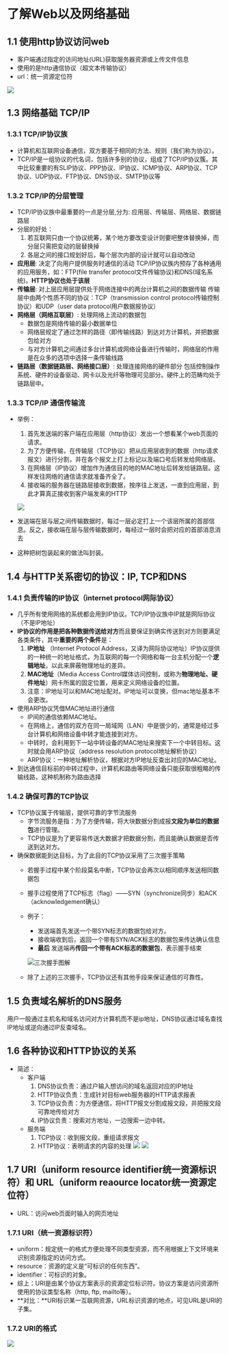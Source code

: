 # 了解Web以及网络基础

## 1.1 使用http协议访问web
 + 客户端通过指定的访问地址(URL)获取服务器资源或上传文件信息
 + 使用的是http通信协议（超文本传输协议）
 + url：统一资源定位符

 ![](assets/markdown-img-paste-20170805105851827.png)

## 1.3 网络基础 TCP/IP
### 1.3.1 TCP/IP协议族
  + 计算机和互联网设备通信，双方要基于相同的方法、规则（我们称为协议）。
  + TCP/IP是一组协议的代名词，包括许多别的协议，组成了TCP/IP协议簇。其中比较重要的有SLIP协议、PPP协议、IP协议、ICMP协议、ARP协议、TCP协议、UDP协议、FTP协议、DNS协议、SMTP协议等

### 1.3.2 TCP/IP的分层管理
  + TCP/IP协议族中最重要的一点是分层,分为: 应用层、传输层、网络层、数据链路层
  + 分层的好处：
    1. 若互联网只由一个协议统筹，某个地方要改变设计则要吧整体替换掉，而分层只需把变动的层替换掉
    2. 各层之间的接口规划好后，每个层次内部的设计就可以自动改动
  + **应用层**: 决定了向用户提供服务时通信的活动
 TCP/IP协议族内预存了各种通用的应用服务，如：FTP(file transfer protocol文件传输协议)和DNS(域名系统)。**HTTP协议也处于该层**
  + **传输层**: 对上层应用层提供处于网络连接中的两台计算机之间的数据传输
 传输层中由两个性质不同的协议：TCP（transmission control protocol传输控制协议）和UDP（user data protocol用户数据报协议）
  + **网络层（网络互联层）**: 处理网络上流动的数据包
    - 数据包是网络传输的最小数据单位
    - 网络层规定了通过怎样的路径（即传输线路）到达对方计算机，并把数据包给对方
    - 与对方计算机之间通过多台计算机或网络设备进行传输时，网络层的作用是在众多的选项中选择一条传输线路
  + **链路层（数据链路层、网络接口层）**: 处理连接网络的硬件部分
  包括控制操作系统、硬件的设备驱动、网卡以及光纤等物理可见部分。硬件上的范畴均处于链路层中。

### 1.3.3 TCP/IP 通信传输流
  + 举例：
    1. 首先发送端的客户端在应用层（http协议）发出一个想看某个web页面的请求。
    2. 为了方便传输，在传输层（TCP协议）把从应用层收到的数据（http请求报文）进行分割，并在各个报文上打上标记以及端口号后转发给网络层。
    3. 在网络层（IP协议）增加作为通信目的地的MAC地址后转发给链路层。这样发往网络的通信请求就准备齐全了。
    4. 接收端的服务器在链路层接收到数据，按序往上发送，一直到应用层，到此才算真正接收到客户端发来的HTTP

    ![](assets/markdown-img-paste-20170805150521136.png)
  + 发送端在层与层之间传输数据时，每过一层必定打上一个该层所属的首部信息。反之，接收端在层与层传输数据时，每经过一层时会把对应的首部消息消去
  + 这种把树包装起来的做法叫封装。

## 1.4 与HTTP关系密切的协议：IP, TCP和DNS

### 1.4.1 负责传输的IP协议（internet protocol网际协议）
  + 几乎所有使用网络的系统都会用到IP协议。TCP/IP协议族中IP就是网际协议（不是IP地址）
  + **IP协议的作用是把各种数据传送给对方**而且要保证到确实传送到对方则要满足各类条件，其中**重要的两个条件**是：
    1. **IP地址** （Internet Protocol Address，又译为网际协议地址）IP协议提供的一种统一的地址格式，为互联网的每一个网络和每一台主机分配一个**逻辑地址**，以此来屏蔽物理地址的差异。
    2. **MAC地址**（Media Access Control媒体访问控制，或称为**物理地址、硬件地址**）网卡所属的固定位置，用来定义网络设备的位置。
    3. 注意：IP地址可以和MAC地址配对。IP地址可以变换，但mac地址基本不会更改。
  + 使用ARP协议凭借MAC地址进行通信
    - IP间的通信依赖MAC地址。
    - 在网络上，通信的双方在同一局域网（LAN）中是很少的，通常是经过多台计算机和网络设备中转才能连接到对方。
    - 中转时，会利用到下一站中转设备的MAC地址来搜索下一个中转目标。这时就会用ARP协议（address resolution protocol地址解析协议）
    - ARP协议：一种地址解析协议，根据对方IP地址反查出对应的MAC地址。
  + 到达通信目标前的中转过程中，计算机和路由等网络设备只能获取很粗略的传输线路，这种机制称为路由选择
### 1.4.2 确保可靠的TCP协议
  + TCP协议属于传输层，提供可靠的字节流服务
    - 字节流服务是指：为了方便传输，将大块数据分割成报**文段为单位的数据包**进行管理。
    - TCP协议是为了更容易传送大数据才把数据分割，而且能确认数据是否传送到达对方。
  + 确保数据能到达目标，为了此目的TCP协议采用了三次握手策略
    - 若握手过程中某个阶段莫名中断，TCP协议会再次以相同顺序发送相同数据包
    - 握手过程使用了TCP标志（flag）——SYN（synchronize同步）和ACK（acknowledgement确认）
    - 例子：
      + 发送端首先发送一个带SYN标志的数据包给对方。
      + 接收端收到后，返回一个带有SYN/ACK标志的数据包来传达确认信息
      + **最后** 发送端再**传回一个带有ACK标志的数据包**，表示握手结束

      ![三次握手图解](assets/markdown-img-paste-20170805165406883.png)

    - 除了上述的三次握手，TCP协议还有其他手段来保证通信的可靠性。

## 1.5 负责域名解析的DNS服务
  用户一般通过主机名和域名访问对方计算机而不是ip地址，DNS协议通过域名查找IP地址或逆向通过IP反查域名。

## 1.6 各种协议和HTTP协议的关系
  + 简述：
    - 客户端
      1. DNS协议负责：通过户输入想访问的域名返回对应的IP地址
      2. HTTP协议负责：生成针对目标web服务器的HTTP请求报表
      3. TCP协议负责：为方便通信，将HTTP报文分割成报文段，并把报文段可靠地传给对方
      4. IP协议负责：搜索对方地址，一边搜索一边中转。
    - 服务端
      1. TCP协议：收到报文段，重组请求报文
      2. HTTP协议：表明请求的内容的处理
  ![](assets/markdown-img-paste-20170808231727323.png)
  ![](assets/markdown-img-paste-20170808231804618.png)

## 1.7 URI（uniform resource identifier统一资源标识符）和 URL（uniform reaource locator统一资源定位符）
  + URL：访问web页面时输入的网页地址
### 1.7.1 URI（统一资源标识符）
  + uniform：规定统一的格式方便处理不同类型资源，而不用根据上下文环境来识别资源指定的访问方式。
  + resource：资源的定义是“可标识的任何东西”。
  + identifier：可标识的对象。
  + 综上：URI是由某个协议方案表示的资源定位标识符。协议方案是访问资源所使用的协议类型名称（http, ftp, mailto等）。
  + **对比：**URI标识某一互联网资源，URL标识资源的地点，可见URL是URI的子集。
### 1.7.2 URI的格式
  ![](assets/markdown-img-paste-20170809091318794.png)
